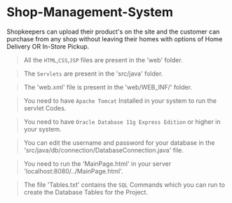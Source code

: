 # Shop-Management-System
Shopkeepers can upload their product's on the site and the customer can purchase from any shop without leaving their homes with options of Home Delivery OR In-Store Pickup.

>All the `HTML`,`CSS`,`JSP` files are present in the 'web' folder.

>The `Servlets` are present in the 'src/java' folder.

>The 'web.xml' file is present in the 'web/WEB_INF/' folder.

>You need to have `Apache Tomcat` Installed in your system to run the servlet Codes.

>You need to have `Oracle Database 11g Express Edition` or higher in your system.

>You can edit the username and password for your database in the 'src/java/db/connection/DatabaseConnection.java' file.

>You need to run the 'MainPage.html' in your server 'localhost:8080/../MainPage.html'.

>The file 'Tables.txt' contains the `SQL` Commands which you can run to create the Database Tables for the Project.
